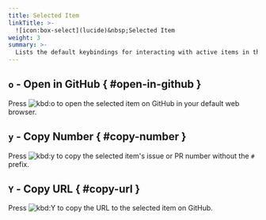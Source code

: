 ```yaml
---
title: Selected Item
linkTitle: >-
  ![icon:box-select](lucide)&nbsp;Selected Item
weight: 3
summary: >-
  Lists the default keybindings for interacting with active items in the dashboard in any view.
---
```


## `o` - Open in GitHub { #open-in-github }

Press ![kbd:`o`]() to open the selected item on GitHub in your default web browser.

## `y` - Copy Number { #copy-number }

Press ![kbd:`y`]() to copy the selected item's issue or PR number without the `#` prefix.

## `Y` - Copy URL { #copy-url }

Press ![kbd:`Y`]() to copy the URL to the selected item on GitHub.
